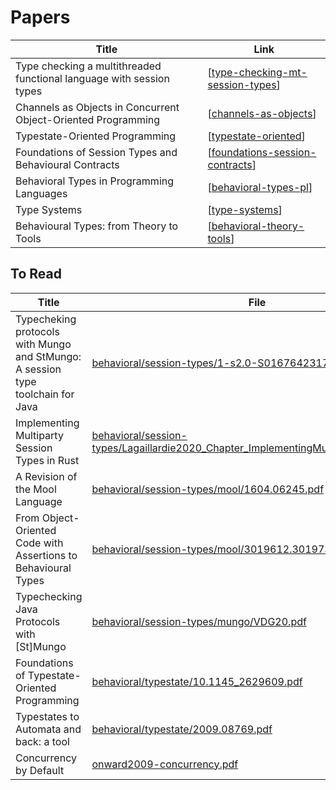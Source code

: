 # Papers

| Title                                                                | Link                               |
| -------------------------------------------------------------------- | ---------------------------------- |
| Type checking a multithreaded functional language with session types | [[type-checking-mt-session-types]] |
| Channels as Objects in Concurrent Object-Oriented Programming        | [[channels-as-objects]]            |
| Typestate-Oriented Programming                                       | [[typestate-oriented]]             |
| Foundations of Session Types and Behavioural Contracts               | [[foundations-session-contracts]]  |
| Behavioral Types in Programming Languages                            | [[behavioral-types-pl]]            |
| Type Systems                                                         | [[type-systems]]                   |
| Behavioural Types: from Theory to Tools                              | [[behavioral-theory-tools]]        |

## To Read

| Title                                                                           | File                                                                                                                                                                                                                           | Link |
| ------------------------------------------------------------------------------- | ------------------------------------------------------------------------------------------------------------------------------------------------------------------------------------------------------------------------------ | ---- |
| Typecheking protocols with Mungo and StMungo: A session type toolchain for Java | [behavioral/session-types/1-s2.0-S0167642317302186-main.pdf](https://github.com/rustype/bibliography/blob/main/behavioral/session-types/1-s2.0-S0167642317302186-main.pdf)                                                     |      |
| Implementing Multiparty Session Types in Rust                                   | [behavioral/session-types/Lagaillardie2020_Chapter_ImplementingMultipartySessionT.pdf](https://github.com/rustype/bibliography/blob/main/behavioral/session-types/Lagaillardie2020_Chapter_ImplementingMultipartySessionT.pdf) |      |
| A Revision of the Mool Language                                                 | [behavioral/session-types/mool/1604.06245.pdf](https://github.com/rustype/bibliography/blob/main/behavioral/session-types/mool/1604.06245.pdf)                                                                                 |      |
| From Object-Oriented Code with Assertions to Behavioural Types                  | [behavioral/session-types/mool/3019612.3019733.pdf](https://github.com/rustype/bibliography/blob/main/behavioral/session-types/mool/3019612.3019733.pdf)                                                                       |      |
| Typechecking Java Protocols with [St]Mungo                                      | [behavioral/session-types/mungo/VDG20.pdf](https://github.com/rustype/bibliography/blob/main/behavioral/session-types/mungo/VDG20.pdf)                                                                                         |      |
| Foundations of Typestate-Oriented Programming                                   | [behavioral/typestate/10.1145_2629609.pdf](https://github.com/rustype/bibliography/blob/main/behavioral/typestate/10.1145_2629609.pdf)                                                                                         |      |
| Typestates to Automata and back: a tool                                         | [behavioral/typestate/2009.08769.pdf](https://github.com/rustype/bibliography/blob/main/behavioral/typestate/2009.08769.pdf)                                                                                                   |      |
| Concurrency by Default                                                          | [onward2009-concurrency.pdf](https://github.com/rustype/bibliography/blob/main/onward2009-concurrency.pdf)                                                                                                                     |      |


[//begin]: # "Autogenerated link references for markdown compatibility"
[type-checking-mt-session-types]: papers/session-types/type-checking-mt-session-types.md "Type checking a multithreaded functional language with session types"
[channels-as-objects]: papers/session-types/channels-as-objects.md "Channels as Objects in Concurrent Object-Oriented Programming"
[typestate-oriented]: papers/typestates/typestate-oriented.md "Typestate-Oriented Programming"
[foundations-session-contracts]: papers/session-types/foundations-session-contracts.md "Foundations of Session Types and Behavioural Contracts"
[behavioral-types-pl]: papers/behavioral-types-pl.md "Behavioral Types in Programming Languages"
[type-systems]: papers/type-systems.md "Type Systems"
[behavioral-theory-tools]: papers/behavioral-theory-tools.md "Behavioural Types: from Theory to Tools"
[//end]: # "Autogenerated link references"